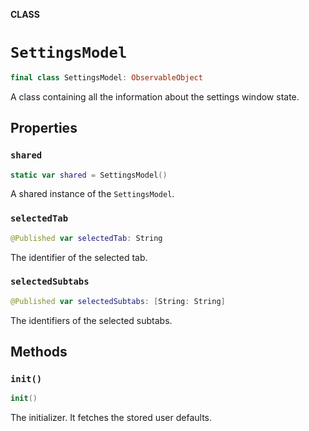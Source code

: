 **CLASS**

# `SettingsModel`

```swift
final class SettingsModel: ObservableObject
```

A class containing all the information about the settings window state.

## Properties
### `shared`

```swift
static var shared = SettingsModel()
```

A shared instance of the ``SettingsModel``.

### `selectedTab`

```swift
@Published var selectedTab: String
```

The identifier of the selected tab.

### `selectedSubtabs`

```swift
@Published var selectedSubtabs: [String: String]
```

The identifiers of the selected subtabs.

## Methods
### `init()`

```swift
init()
```

The initializer. It fetches the stored user defaults.
